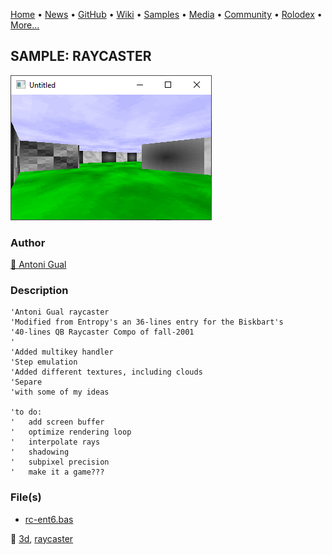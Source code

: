 [Home](https://qb64.com) • [News](../../news.md) • [GitHub](../../github.md) • [Wiki](../../wiki.md) • [Samples](../../samples.md) • [Media](../../media.md) • [Community](../../community.md) • [Rolodex](../../rolodex.md) • [More...](../../more.md)

## SAMPLE: RAYCASTER

![screenshot.png](img/screenshot.png)

### Author

[🐝 Antoni Gual](../antoni-gual.md) 

### Description

```text
'Antoni Gual raycaster
'Modified from Entropy's an 36-lines entry for the Biskbart's
'40-lines QB Raycaster Compo of fall-2001
'
'Added multikey handler
'Step emulation
'Added different textures, including clouds
'Separe
'with some of my ideas

'to do:
'   add screen buffer
'   optimize rendering loop
'   interpolate rays
'   shadowing
'   subpixel precision
'   make it a game???
```

### File(s)

* [rc-ent6.bas](src/rc-ent6.bas)

🔗 [3d](../3d.md), [raycaster](../raycaster.md)
